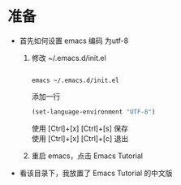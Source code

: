 # 准备

* 首先如何设置 emacs 编码 为utf-8
    1. 修改 ~/.emacs.d/init.el

        ```shell {.line-numbers}

        emacs ~/.emacs.d/init.el
        ```

        添加一行

        ```lisp {.line-numbers}
        (set-language-environment "UTF-8")
        ```

        使用 [Ctrl]+[x] [Ctrl]+[s] 保存\
        使用 [Ctrl]+[x] [Ctrl]+[c] 退出
    2. 重启 emacs，点击 Emacs Tutorial

* 看该目录下，我放置了 Emacs Tutorial 的中文版